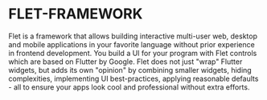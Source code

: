 # FLET-FRAMEWORK
Flet is a framework that allows building interactive multi-user web, desktop and mobile applications in your favorite language without prior experience in frontend development.  You build a UI for your program with Flet controls which are based on Flutter by Google. Flet does not just "wrap" Flutter widgets, but adds its own "opinion" by combining smaller widgets, hiding complexities, implementing UI best-practices, applying reasonable defaults - all to ensure your apps look cool and professional without extra efforts.
